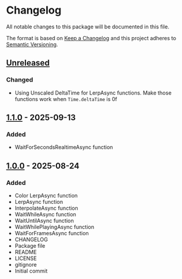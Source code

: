 # Changelog
All notable changes to this package will be documented in this file.

The format is based on [Keep a Changelog](http://keepachangelog.com/en/1.0.0/)
and this project adheres to [Semantic Versioning](http://semver.org/spec/v2.0.0.html).

## [Unreleased]
### Changed
- Using Unscaled DeltaTime for LerpAsync functions. Make those functions work when `Time.deltaTime` is 0f

## [1.1.0] - 2025-09-13
### Added
- WaitForSecondsRealtimeAsync function

## [1.0.0] - 2025-08-24
### Added
- Color LerpAsync function
- LerpAsync function
- InterpolateAsync function
- WaitWhileAsync function
- WaitUntilAsync function
- WaitWhilePlayingAsync function
- WaitForFramesAsync function
- CHANGELOG
- Package file
- README
- LICENSE
- gitignore
- Initial commit

[Unreleased]: https://github.com/HyagoOliveira/AwaitableSystem/compare/1.1.0...main
[1.1.0]: https://github.com/HyagoOliveira/AwaitableSystem/tree/1.1.0/
[1.0.0]: https://github.com/HyagoOliveira/AwaitableSystem/tree/1.0.0/